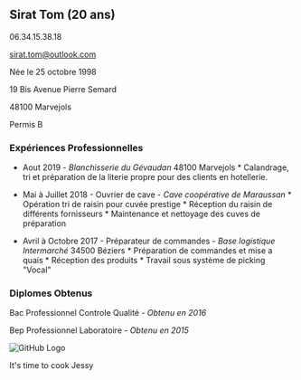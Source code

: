 ## Sirat Tom (20 ans)

06.34.15.38.18

sirat.tom@outlook.com

Née le 25 octobre 1998

19 Bis Avenue Pierre Semard

48100 Marvejols

Permis B

### **Expériences Professionnelles**

* Aout 2019 - *Blanchisserie du Gévaudan* 48100 Marvejols
            * Calandrage, tri et préparation de la literie propre pour des clients en hotellerie.

* Mai à Juillet 2018 - Ouvrier de cave - *Cave coopérative de Maraussan*
            * Opération tri de raisin pour cuvée prestige
            * Réception du raisin de différents fornisseurs
            * Maintenance et nettoyage des cuves de préparation 
* Avril à Octobre 2017 - Préparateur de commandes - *Base logistique Intermarché* 34500 Béziers 
            * Préparation de commandes et mise a quais
            * Réception des produits
            * Travail sous système de picking "Vocal"
### **Diplomes Obtenus**

Bac Professionnel Controle Qualité - *Obtenu en 2016*

Bep Professionnel Laboratoire - *Obtenu en 2015*

![GitHub Logo](profil.jpg)  

It's time to cook Jessy

